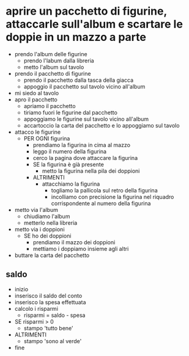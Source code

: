 # aprire un pacchetto di figurine, attaccarle sull'album e scartare le doppie in un mazzo a parte

- prendo l'album delle figurine
  - prendo l'labum dalla libreria
  - metto l'album sul tavolo
- prendo il pacchetto di figurine
  - prendo il pacchetto dalla tasca della giacca
  - appoggio il pacchetto sul tavolo vicino all'album
- mi siedo al tavolo
- apro il pacchetto
  - apriamo il pacchetto
  - tiriamo fuori le figurine dal pacchetto
  - appoggiamo le figurine sul tavolo vicino all'album
  - accartoccio la carta del pacchetto e lo appoggiamo sul tavolo
- attacco le figurine
  <!-- - FINCHÈ ho delle figurine da attaccare -->
  - PER OGNI figurina
    - prendiamo la figurina in cima al mazzo
    - leggo il numero della figurina
    - cerco la pagina dove attaccare la figurina
    - SE la figurina è già presente
      - metto la figurina nella pila dei doppioni
    - ALTRIMENTI
      - attacchiamo la figurina
        - togliamo la pallicola sul retro della figurina
        - incolliamo con precisione la figurina nel riquadro corrispondente al numero della figurina
- metto via l'album
  - chiudiamo l'album
  - metterlo nella libreria
- metto via i doppioni
  - SE ho dei doppioni
    - prendiamo il mazzo dei doppioni
    - mettiamo i doppiamo insieme agli altri
- buttare la carta del pacchetto

## saldo

- inizio
- inserisco il saldo del conto
- inserisco la spesa effettuata
- calcolo i risparmi
  - risparmi = saldo - spesa
- SE risparmi > 0
  - stampo 'tutto bene'
- ALTRIMENTI
  - stampo 'sono al verde'
- fine
